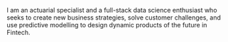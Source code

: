 I am an actuarial specialist and a full-stack data science enthusiast who seeks to create new business strategies, solve customer challenges, and use predictive modelling to design dynamic products of the future in Fintech.
